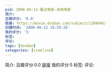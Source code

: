 ```yaml
---
pid: 2008-06-12-看过电影-未知电影
简介:
豆瓣评分: '0.0'
链接: https://movie.douban.com/subject/1309046/
创建时间: '2008-06-12 16:59:26'
我的评分: '5'
标签:
评论:
tags: [douban]
categories: [timeline]
---
```

简介:
豆瓣评分:0.0
[链接](https://movie.douban.com/subject/1309046/)
我的评分:5
标签:
评论:
